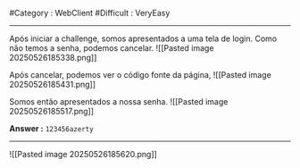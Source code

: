 #Category : WebClient #Difficult : VeryEasy
***
Após iniciar a challenge, somos apresentados a uma tela de login. Como não temos a senha, podemos cancelar.
![[Pasted image 20250526185338.png]]

Após cancelar, podemos ver o código fonte da página,
![[Pasted image 20250526185431.png]]

Somos então apresentados a nossa senha.
![[Pasted image 20250526185517.png]]

**Answer :** `123456azerty`
***
![[Pasted image 20250526185620.png]]
